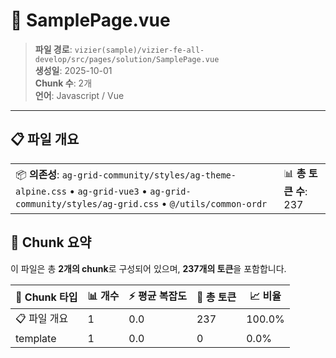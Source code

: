# 📄 SamplePage.vue

> **파일 경로**: `vizier(sample)/vizier-fe-all-develop/src/pages/solution/SamplePage.vue`  
> **생성일**: 2025-10-01  
> **Chunk 수**: 2개  
> **언어**: Javascript / Vue
---


## 📋 파일 개요

| | |
|--|--|
| 📦 **의존성**: `ag-grid-community/styles/ag-theme-alpine.css` • `ag-grid-vue3` • `ag-grid-community/styles/ag-grid.css` • `@/utils/common-ordr` | 📊 **총 토큰 수**: 237 |






## 🧩 Chunk 요약

이 파일은 총 **2개의 chunk**로 구성되어 있으며, **237개의 토큰**을 포함합니다.

| 🧩 Chunk 타입 | 📊 개수 | ⚡ 평균 복잡도 | 📝 총 토큰 | 📈 비율 |
|---------------|--------|-------------|----------|--------|
| 📋 파일 개요 | 1 | 0.0 | 237 | 100.0% |
| template | 1 | 0.0 | 0 | 0.0% |

